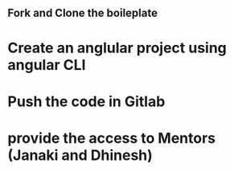 ## Fork and Clone the boileplate

# Create an anglular project using angular CLI

# Push the code in Gitlab

# provide the access to Mentors (Janaki and Dhinesh)